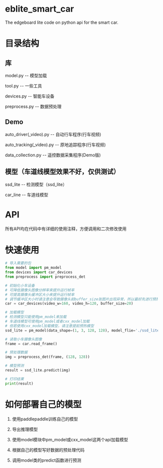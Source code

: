 # eblite_smart_car
The edgeboard lite code on python api for the smart car.

# 目录结构
## 库
model.py -- 模型加载

tool.py -- 一些工具

devices.py -- 智能车设备

preprocess.py -- 数据预处理
## Demo
auto_driver(_video).py -- 自动行车程序(行车视频)

auto_tracking(_video).py -- 原地追踪程序(行车视频)

data_collection.py -- 遥控数据采集程序(Demo版)
## 模型（车道线模型效果不好，仅供测试）
ssd_lite -- 检测模型（ssd_lite）

car_line -- 车道线模型

# API
所有API均在代码中有详细的使用注释，方便调用和二次修改使用

# 快速使用
```python
# 导入需要的包
from model import pm_model
from devices import car_devices
from preprocess import preprocess_det

# 初始化小车设备
# 可降低摄像头图像分辨率来提升运行帧率
# 可提高摄像头缓冲区大小来提升运行帧率
# 调节缓冲区大小时请注意会导致摄像头前buffer_size张图片出现异常，所以最好先进行预热操作，将这些异常图片推出队列
car = car_devices(video_w=160, video_h=120, buffer_size=20)

# 加载模型
# 检测模型只能使用pm_model来加载
# 车道线模型可使用pm_model或者cxx_model加载
# 但若使用cxx_model加载模型，请注意提前预热模型
ssd_lite = pm_model(data_shape=(1, 3, 128, 128), model_flie='./ssd_lite/model', param_file='./ssd_lite/params')

# 读取小车摄像头图像
frame = car.read_frame()

# 预处理数据
img = preprocess_det(frame, (128, 128))

# 模型预测
result = ssd_lite.predict(img)

# 打印结果
print(result)
```
# 如何部署自己的模型
1. 使用paddlepaddle训练自己的模型

2. 导出推理模型

3. 使用model模块中pm_model或cxx_model这两个api加载模型

4. 根据自己的模型写好数据的预处理代码

5. 调用model类的predict函数进行预测
